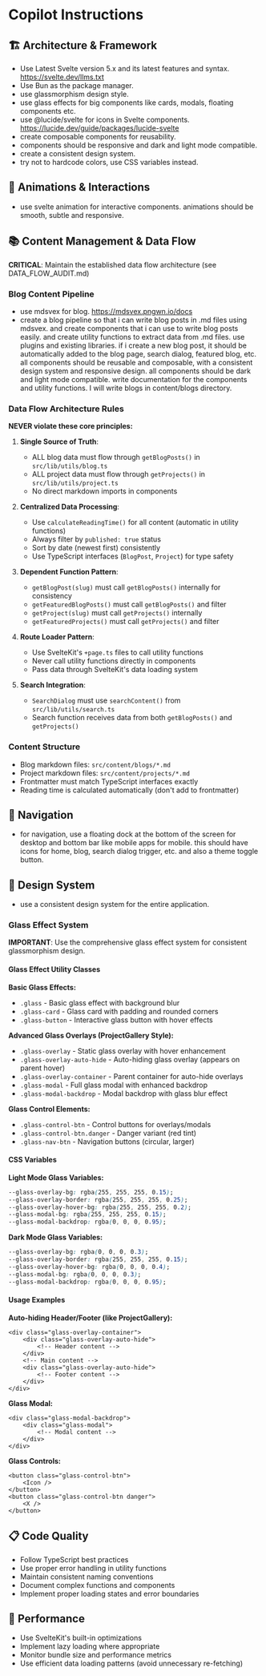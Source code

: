 # Copilot Instructions

## 🏗️ Architecture & Framework

- Use Latest Svelte version 5.x and its latest features and syntax. https://svelte.dev/llms.txt
- Use Bun as the package manager.
- use glassmorphism design style.
- use glass effects for big components like cards, modals, floating components etc.
- use @lucide/svelte for icons in Svelte components. https://lucide.dev/guide/packages/lucide-svelte
- create composable components for reusability.
- components should be responsive and dark and light mode compatible.
- create a consistent design system.
- try not to hardcode colors, use CSS variables instead.

## 🎨 Animations & Interactions

- use svelte animation for interactive components.
  animations should be smooth, subtle and responsive.

## 📚 Content Management & Data Flow

**CRITICAL**: Maintain the established data flow architecture (see DATA_FLOW_AUDIT.md)

### Blog Content Pipeline

- use mdsvex for blog. https://mdsvex.pngwn.io/docs
- create a blog pipeline so that i can write blog posts in .md files using mdsvex.
  and create components that i can use to write blog posts easily.
  and create utility functions to extract data from .md files.
  use plugins and existing libraries.
  if i create a new blog post, it should be automatically added to the blog page, search dialog, featured blog, etc.
  all components should be reusable and composable, with a consistent design system and responsive design.
  all components should be dark and light mode compatible.
  write documentation for the components and utility functions.
  I will write blogs in content/blogs directory.

### Data Flow Architecture Rules

**NEVER violate these core principles:**

1. **Single Source of Truth**:

   - ALL blog data must flow through `getBlogPosts()` in `src/lib/utils/blog.ts`
   - ALL project data must flow through `getProjects()` in `src/lib/utils/project.ts`
   - No direct markdown imports in components

2. **Centralized Data Processing**:

   - Use `calculateReadingTime()` for all content (automatic in utility functions)
   - Always filter by `published: true` status
   - Sort by date (newest first) consistently
   - Use TypeScript interfaces (`BlogPost`, `Project`) for type safety

3. **Dependent Function Pattern**:

   - `getBlogPost(slug)` must call `getBlogPosts()` internally for consistency
   - `getFeaturedBlogPosts()` must call `getBlogPosts()` and filter
   - `getProject(slug)` must call `getProjects()` internally
   - `getFeaturedProjects()` must call `getProjects()` and filter

4. **Route Loader Pattern**:

   - Use SvelteKit's `+page.ts` files to call utility functions
   - Never call utility functions directly in components
   - Pass data through SvelteKit's data loading system

5. **Search Integration**:
   - `SearchDialog` must use `searchContent()` from `src/lib/utils/search.ts`
   - Search function receives data from both `getBlogPosts()` and `getProjects()`

### Content Structure

- Blog markdown files: `src/content/blogs/*.md`
- Project markdown files: `src/content/projects/*.md`
- Frontmatter must match TypeScript interfaces exactly
- Reading time is calculated automatically (don't add to frontmatter)

## 🧭 Navigation

- for navigation, use a floating dock at the bottom of the screen for desktop and bottom bar like mobile apps for mobile.
  this should have icons for home, blog, search dialog trigger, etc. and also a theme toggle button.

## 🎯 Design System

- use a consistent design system for the entire application.

### Glass Effect System

**IMPORTANT**: Use the comprehensive glass effect system for consistent glassmorphism design.

#### Glass Effect Utility Classes

**Basic Glass Effects:**

- `.glass` - Basic glass effect with background blur
- `.glass-card` - Glass card with padding and rounded corners
- `.glass-button` - Interactive glass button with hover effects

**Advanced Glass Overlays (ProjectGallery Style):**

- `.glass-overlay` - Static glass overlay with hover enhancement
- `.glass-overlay-auto-hide` - Auto-hiding glass overlay (appears on parent hover)
- `.glass-overlay-container` - Parent container for auto-hide overlays
- `.glass-modal` - Full glass modal with enhanced backdrop
- `.glass-modal-backdrop` - Modal backdrop with glass blur effect

**Glass Control Elements:**

- `.glass-control-btn` - Control buttons for overlays/modals
- `.glass-control-btn.danger` - Danger variant (red tint)
- `.glass-nav-btn` - Navigation buttons (circular, larger)

#### CSS Variables

**Light Mode Glass Variables:**

```css
--glass-overlay-bg: rgba(255, 255, 255, 0.15);
--glass-overlay-border: rgba(255, 255, 255, 0.25);
--glass-overlay-hover-bg: rgba(255, 255, 255, 0.2);
--glass-modal-bg: rgba(255, 255, 255, 0.15);
--glass-modal-backdrop: rgba(0, 0, 0, 0.95);
```

**Dark Mode Glass Variables:**

```css
--glass-overlay-bg: rgba(0, 0, 0, 0.3);
--glass-overlay-border: rgba(255, 255, 255, 0.15);
--glass-overlay-hover-bg: rgba(0, 0, 0, 0.4);
--glass-modal-bg: rgba(0, 0, 0, 0.3);
--glass-modal-backdrop: rgba(0, 0, 0, 0.95);
```

#### Usage Examples

**Auto-hiding Header/Footer (like ProjectGallery):**

```svelte
<div class="glass-overlay-container">
	<div class="glass-overlay-auto-hide">
		<!-- Header content -->
	</div>
	<!-- Main content -->
	<div class="glass-overlay-auto-hide">
		<!-- Footer content -->
	</div>
</div>
```

**Glass Modal:**

```svelte
<div class="glass-modal-backdrop">
	<div class="glass-modal">
		<!-- Modal content -->
	</div>
</div>
```

**Glass Controls:**

```svelte
<button class="glass-control-btn">
	<Icon />
</button>
<button class="glass-control-btn danger">
	<X />
</button>
```

## 📋 Code Quality

- Follow TypeScript best practices
- Use proper error handling in utility functions
- Maintain consistent naming conventions
- Document complex functions and components
- Implement proper loading states and error boundaries

## 🚀 Performance

- Use SvelteKit's built-in optimizations
- Implement lazy loading where appropriate
- Monitor bundle size and performance metrics
- Use efficient data loading patterns (avoid unnecessary re-fetching)
